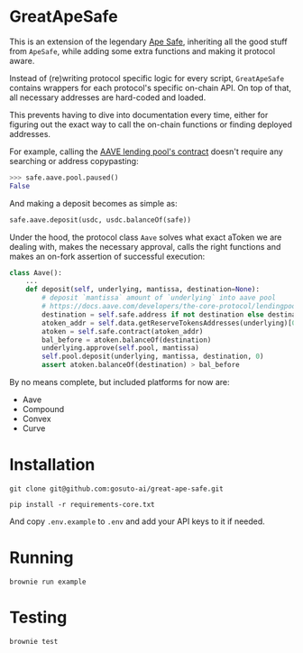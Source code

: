 # GreatApeSafe

This is an extension of the legendary [Ape Safe](https://github.com/banteg/ape-safe), inheriting all the good stuff from `ApeSafe`, while adding some extra functions and making it protocol aware.

Instead of (re)writing protocol specific logic for every script, `GreatApeSafe` contains wrappers for each protocol's specific on-chain API. On top of that, all necessary addresses are hard-coded and loaded.

This prevents having to dive into documentation every time, either for figuring out the exact way to call the on-chain functions or finding deployed addresses.

For example, calling the [AAVE lending pool's contract](https://etherscan.io/address/0x7d2768dE32b0b80b7a3454c06BdAc94A69DDc7A9#readProxyContract) doesn't require any searching or address copypasting:

```python
>>> safe.aave.pool.paused()
False
```

And making a deposit becomes as simple as:

```python
safe.aave.deposit(usdc, usdc.balanceOf(safe))
```

Under the hood, the protocol class `Aave` solves what exact aToken we are dealing with, makes the necessary approval, calls the right functions and makes an on-fork assertion of successful execution:

```python
class Aave():
    ...
    def deposit(self, underlying, mantissa, destination=None):
        # deposit `mantissa` amount of `underlying` into aave pool
        # https://docs.aave.com/developers/the-core-protocol/lendingpool#deposit
        destination = self.safe.address if not destination else destination
        atoken_addr = self.data.getReserveTokensAddresses(underlying)[0]
        atoken = self.safe.contract(atoken_addr)
        bal_before = atoken.balanceOf(destination)
        underlying.approve(self.pool, mantissa)
        self.pool.deposit(underlying, mantissa, destination, 0)
        assert atoken.balanceOf(destination) > bal_before
```

By no means complete, but included platforms for now are:
- Aave
- Compound
- Convex
- Curve

# Installation

```
git clone git@github.com:gosuto-ai/great-ape-safe.git
```
```
pip install -r requirements-core.txt
```
And copy `.env.example` to `.env` and add your API keys to it if needed.

# Running
```
brownie run example
```

# Testing
```
brownie test
```
